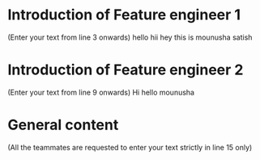 # Introduction of Feature engineer 1
(Enter your text from line 3 onwards) 
hello 
hii
hey
this is mounusha satish




# Introduction of Feature engineer 2 
(Enter your text from line 9 onwards)
Hi
hello
mounusha

# General content
(All the teammates are requested to enter your text strictly in line 15 only)





